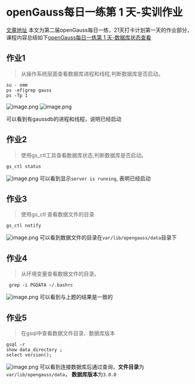 # openGauss每日一练第 1 天-实训作业

[文章地址](https://www.modb.pro/db/567008)
本文为第二届openGauss每日一练，21天打卡计划第一天的作业部分，课程内容总结如下[openGauss每日一练第 1 天-数据库状态查看](https://www.modb.pro/db/567007)

## 作业1
> 从操作系统层面查看数据库进程和线程,判断数据库是否启动。

```
su - omm
ps -ef|grep gauss
ps -Tp 1
```
![image.png](https://oss-emcsprod-public.modb.pro/image/editor/20221124-4eb16355-88ce-4e78-8339-f43824800e8e.png)
![image.png](https://oss-emcsprod-public.modb.pro/image/editor/20221124-c89cf691-675c-4b10-82fa-ee7580b5895d.png)

可以看到有gaussdb的进程和线程，说明已经启动

## 作业2
> 使用gs_ctl工具查看数据库状态,判断数据库是否启动。
```
gs_ctl status
```
![image.png](https://oss-emcsprod-public.modb.pro/image/editor/20221124-70ab6fd9-c3cb-49b1-9b35-f6aae8dedc55.png)
可以看到显示`server is running`, 表明已经启动

## 作业3
> 使用gs_ctl 查看数据文件的目录
```
gs_ctl notify
```
![image.png](https://oss-emcsprod-public.modb.pro/image/editor/20221124-4bc7ad02-1eea-489a-a794-dbc2ce8fe868.png)
可以看到数据文件的目录在`var/lib/opengauss/data`目录下

## 作业4
> 从环境变量查看数据文件的目录。
```
 grep -i PGDATA ~/.bashrc
```
![image.png](https://oss-emcsprod-public.modb.pro/image/editor/20221124-c96cb7f1-f631-498e-b97d-3afa2ce95ffe.png)
可以看到与上题的结果是一致的

## 作业5
> 在gsql中查看数据文件目录、数据库版本
```
gsql -r
show data_directory ;
select version();
```
![image.png](https://oss-emcsprod-public.modb.pro/image/editor/20221124-7de7bc24-ec4d-4da1-aa15-c2d6254aa387.png)
可以看到连接数据库后通过查询，**文件目录**为`var/lib/opengauss/data`， **数据库版本**为`3.0.0`